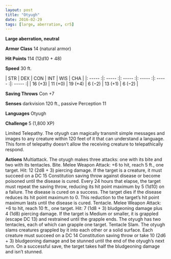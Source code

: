 ```yaml
---
layout: post
title: "Otyugh"
date: 2016-02-29
tags: [large, aberration, cr5]
---
```


**Large aberration, neutral**

**Armor Class** 14 (natural armor)

**Hit Points** 114 (12d10 + 48)

**Speed** 30 ft.

|   STR   |   DEX   |   CON   |   INT   |   WIS   |   CHA   |
|: ----- :|: ----- :|: ----- :|: ----- :|: ----- :|: ----- :|
| 16 (+3) | 11 (+0) | 19 (+4) | 6 (−2) | 13 (+1) | 6 (−2) |

**Saving Throws** Con +7 

**Senses** darkvision 120 ft., passive Perception 11 

**Languages** Otyugh 

**Challenge** 5 (1,800 XP) 

Limited Telepathy. The otyugh can magically transmit simple messages and images to any creature within 120 feet of it that can understand a language. This form of telepathy doesn’t allow the receiving creature to telepathically respond. 

**Actions** Multiattack. The otyugh makes three attacks: one with its bite and two with its tentacles. Bite. Melee Weapon Attack: +6 to hit, reach 5 ft., one target. Hit: 12 (2d8 + 3) piercing damage. If the target is a creature, it must succeed on a DC 15 Constitution saving throw against disease or become poisoned until the disease is cured. Every 24 hours that elapse, the target must repeat the saving throw, reducing its hit point maximum by 5 (1d10) on a failure. The disease is cured on a success. The target dies if the disease reduces its hit point maximum to 0. This reduction to the target’s hit point maximum lasts until the disease is cured. Tentacle. Melee Weapon Attack: +6 to hit, reach 10 ft., one target. Hit: 7 (1d8 + 3) bludgeoning damage plus 4 (1d8) piercing damage. If the target is Medium or smaller, it is grappled (escape DC 13) and restrained until the grapple ends. The otyugh has two tentacles, each of which can grapple one target. Tentacle Slam. The otyugh slams creatures grappled by it into each other or a solid surface. Each creature must succeed on a DC 14 Constitution saving throw or take 10 (2d6 + 3) bludgeoning damage and be stunned until the end of the otyugh’s next turn. On a successful save, the target takes half the bludgeoning damage and isn’t stunned.